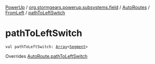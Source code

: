 [PowerUp](../../../index.md) / [org.stormgears.powerup.subsystems.field](../../index.md) / [AutoRoutes](../index.md) / [FromLeft](index.md) / [pathToLeftSwitch](./path-to-left-switch.md)

# pathToLeftSwitch

`val pathToLeftSwitch: `[`Array`](https://kotlinlang.org/api/latest/jvm/stdlib/kotlin/-array/index.html)`<`[`Segment`](../../-segment/index.md)`>`

Overrides [AutoRoute.pathToLeftSwitch](../../-auto-route/path-to-left-switch.md)

